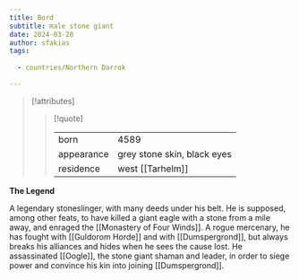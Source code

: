 ```yaml
---
title: Bord
subtitle: male stone giant
date: 2024-03-28
author: sfakias
tags:
  
  - countries/Northern Darrok

---
```

> [!attributes]
> 
> > [!quote]
> >
> > | | |
> > | --- | --- |
> > | born | 4589 |
> > | appearance | grey stone skin, black eyes |
> > | residence | west [[Tarhelm]] |

**The Legend**

A legendary stoneslinger, with many deeds under his belt. He is supposed, among other feats, to have killed a giant eagle with a stone from a mile away, and enraged the [[Monastery of Four Winds]]. A rogue mercenary, he has fought with [[Guldorom Horde]] and with [[Dumspergrond]], but always breaks his alliances and hides when he sees the cause lost. He assassinated [[Oogle]], the stone giant shaman and leader, in order to siege power and convince his kin into joining [[Dumspergrond]].